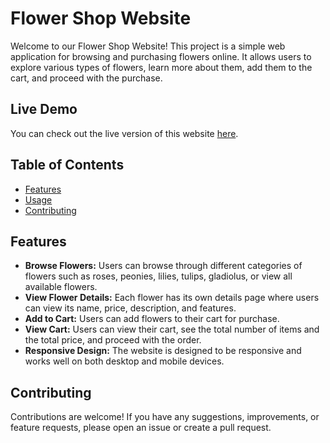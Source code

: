 # Flower Shop Website

Welcome to our Flower Shop Website! This project is a simple web application for browsing and purchasing flowers online. It allows users to explore various types of flowers, learn more about them, add them to the cart, and proceed with the purchase.

## Live Demo

You can check out the live version of this website [here](https://famflowers.netlify.app/).

## Table of Contents
- [Features](#features)
- [Usage](#usage)
- [Contributing](#contributing)

## Features
- **Browse Flowers:** Users can browse through different categories of flowers such as roses, peonies, lilies, tulips, gladiolus, or view all available flowers.
- **View Flower Details:** Each flower has its own details page where users can view its name, price, description, and features.
- **Add to Cart:** Users can add flowers to their cart for purchase.
- **View Cart:** Users can view their cart, see the total number of items and the total price, and proceed with the order.
- **Responsive Design:** The website is designed to be responsive and works well on both desktop and mobile devices.

## Contributing
Contributions are welcome! If you have any suggestions, improvements, or feature requests, please open an issue or create a pull request.
